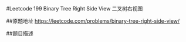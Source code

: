 #Leetcode 199 Binary Tree Right Side View 二叉树右视图

##原题地址
https://leetcode.com/problems/binary-tree-right-side-view/

##题目描述


